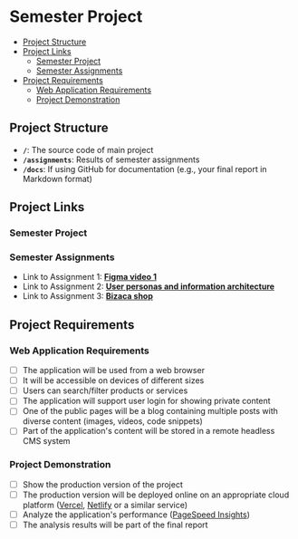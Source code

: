 # Semester Project <!-- omit in toc -->

- [Project Structure](#project-structure)
- [Project Links](#project-links)
  - [Semester Project](#semester-project)
  - [Semester Assignments](#semester-assignments)
- [Project Requirements](#project-requirements)
  - [Web Application Requirements](#web-application-requirements)
  - [Project Demonstration](#project-demonstration)

## Project Structure

- **`/`**: The source code of main project
- **`/assignments`**: Results of semester assignments
- **`/docs`**: If using GitHub for documentation (e.g., your final report in Markdown format)

## Project Links

### Semester Project

<!-- - Link to production version: [**Production Version**](URL_TO_PRODUCTION_VERSION) <!-- Replace with actual URL 
- Link to final report: [**Final Report**](URL_TO_FINAL_REPORT) <!-- Replace with actual URL -->


### Semester Assignments
- Link to Assignment 1: [**Figma video 1**](figma_video) <!-- Replace with actual URL -->
- Link to Assignment 2: [**User personas and information architecture**](user-personas-and-information-architecture) <!-- Replace with actual URL --> 
- Link to Assignment 3: [**Bizaca shop**](https://bizaca-shop-legjhry46-markojokic27s-projects.vercel.app/) <!-- Replace with actual URL -->


## Project Requirements

### Web Application Requirements

- [ ] The application will be used from a web browser
- [ ] It will be accessible on devices of different sizes
- [ ] Users can search/filter products or services
- [ ] The application will support user login for showing private content
- [ ] One of the public pages will be a blog containing multiple posts with diverse content (images, videos, code snippets)
- [ ] Part of the application's content will be stored in a remote headless CMS system

### Project Demonstration

- [ ] Show the production version of the project
- [ ] The production version will be deployed online on an appropriate cloud platform ([Vercel](https://vercel.com), [Netlify](https://www.netlify.com/) or a similar service)
- [ ] Analyze the application's performance ([PageSpeed Insights](https://pagespeed.web.dev/))
- [ ] The analysis results will be part of the final report
